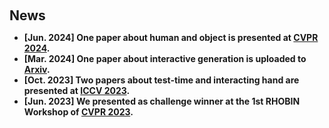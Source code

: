 <h2 style="margin: 60px 0px 10px;">News</h2>

<ul>
<li><strong>[Jun. 2024] One paper about human and object is presented at <a href="https://cvpr.thecvf.com/Conferences/2024">CVPR 2024</a>.</li>
<li><strong>[Mar. 2024] One paper about interactive generation is uploaded to <a href="https://arxiv.org/">Arxiv</a>.</li>
<li><strong>[Oct. 2023] Two papers about test-time and interacting hand are presented at <a href="https://iccv2023.thecvf.com/">ICCV 2023</a>.</li>
<li><strong>[Jun. 2023] We presented as challenge winner at the 1st RHOBIN Workshop of <a href="https://cvpr.thecvf.com/Conferences/2023">CVPR 2023</a>.
</li>

</ul>
